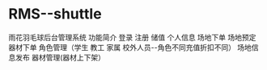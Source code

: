 # RMS--shuttle
雨花羽毛球后台管理系统
功能简介
登录
注册
储值
个人信息
场地下单
场地预定
器材下单
角色管理（学生 教工 家属 校外人员--角色不同充值折扣不同）
场地信息发布
器材管理(器材上下架）

